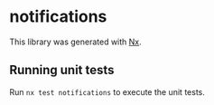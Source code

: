# notifications

This library was generated with [Nx](https://nx.dev).

## Running unit tests

Run `nx test notifications` to execute the unit tests.
